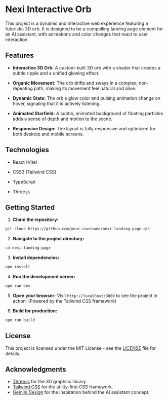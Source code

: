 # Nexi Interactive Orb

This project is a dynamic and interactive web experience featuring a futuristic 3D orb. It is designed to be a compelling landing page element for an AI assistant, with animations and color changes that react to user interaction.

## Features

- **Interactive 3D Orb:** A custom-built 3D orb with a shader that creates a subtle ripple and a unified glowing effect.

- **Organic Movement:** The orb drifts and sways in a complex, non-repeating path, making its movement feel natural and alive.

- **Dynamic State:** The orb's glow color and pulsing animation change on hover, signaling that it is actively listening.

- **Animated Starfield:** A subtle, animated background of floating particles adds a sense of depth and motion to the scene.

- **Responsive Design:** The layout is fully responsive and optimized for both desktop and mobile screens.

## Technologies

- React (Vite)

- CSS3 (Tailwind CSS)

- TypeScript

- Three.js

## Getting Started

1. **Clone the repository:**

```bash
git clone https://github.com/your-username/nexi-landing-page.git
```

2. **Navigate to the project directory:**

```bash
cd nexi-landing-page
```

3. **Install dependencies:**

```bash
npm install
```

4. **Run the development server:**

```bash
npm run dev
```

5. **Open your browser:**
   Visit `http://localhost:3000` to see the project in action. (Powered by the Tailwind CSS framework)

6. **Build for production:**

```bash
npm run build
```

## License

This project is licensed under the MIT License - see the [LICENSE](LICENSE) file for details.

## Acknowledgments

- [Three.js](https://threejs.org/) for the 3D graphics library.
- [Tailwind CSS](https://tailwindcss.com/) for the utility-first CSS framework.
- [Gemini Design](https://www.gemini.com/) for the inspiration behind the AI assistant concept.
